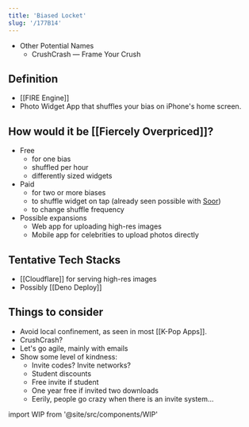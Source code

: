 ```yaml
---
title: 'Biased Locket'
slug: '/177B14'
---
```


- Other Potential Names
  - CrushCrash — Frame Your Crush

## Definition

- [[FIRE Engine]]
- Photo Widget App that shuffles your bias on iPhone's home screen.

## How would it be [[Fiercely Overpriced]]?

- Free
  - for one bias
  - shuffled per hour
  - differently sized widgets
- Paid
  - for two or more biases
  - to shuffle widget on tap (already seen possible with [Soor](https://soor.app/))
  - to change shuffle frequency
- Possible expansions
  - Web app for uploading high-res images
  - Mobile app for celebrities to upload photos directly

## Tentative Tech Stacks

- [[Cloudflare]] for serving high-res images
- Possibly [[Deno Deploy]]

## Things to consider

- Avoid local confinement, as seen in most [[K-Pop Apps]].
- CrushCrash?
- Let's go agile, mainly with emails
- Show some level of kindness:
  - Invite codes? Invite networks?
  - Student discounts
  - Free invite if student
  - One year free if invited two downloads
  - Eerily, people go crazy when there is an invite system...

import WIP from '@site/src/components/WIP'

<WIP />
